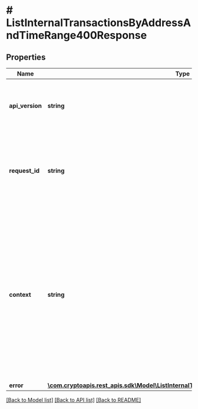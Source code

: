# # ListInternalTransactionsByAddressAndTimeRange400Response

## Properties

Name | Type | Description | Notes
------------ | ------------- | ------------- | -------------
**api_version** | **string** | Specifies the version of the API that incorporates this endpoint. |
**request_id** | **string** | Defines the ID of the request. The &#x60;requestId&#x60; is generated by Crypto APIs and it&#39;s unique for every request. |
**context** | **string** | In batch situations the user can use the context to correlate responses with requests. This property is present regardless of whether the response was successful or returned as an error. &#x60;context&#x60; is specified by the user. | [optional]
**error** | [**\com.cryptoapis.rest_apis.sdk\Model\ListInternalTransactionsByAddressAndTimeRangeE400**](ListInternalTransactionsByAddressAndTimeRangeE400.md) |  |

[[Back to Model list]](../../README.md#models) [[Back to API list]](../../README.md#endpoints) [[Back to README]](../../README.md)
